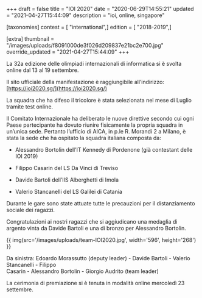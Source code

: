 +++
draft = false
title = "IOI 2020"
date = "2020-06-29T14:55:21"
updated = "2021-04-27T15:44:09"
description = "ioi, online, singapore"

[taxonomies]
contest = [ "international",]
edition = [ "2018-2019",]

[extra]
thumbnail = "/images/uploads/f8091000de3f026d209837e21bc2e700.jpg"
override_updated = "2021-04-27T15:44:09"
+++

La 32a edizione delle olimpiadi internazionali di informatica si è svolta online dal 13 al 19 settembre.

<!-- more -->

Il sito ufficiale della manifestazione è raggiungibile all’indirizzo: [https://ioi2020.sg/](https://ioi2020.sg/)

La squadra che ha difeso il tricolore è stata selezionata nel mese di Luglio tramite test online.

Il Comitato Internazionale ha deliberato le nuove direttive secondo cui ogni Paese partecipante ha dovuto riunire fisicamente la propria squadra in un’unica sede. Pertanto l’ufficio di AICA, in p.le R. Morandi 2 a Milano, è stata la sede che ha ospitato la squadra italiana composta da:

- Alessandro Bortolin dell’IT Kennedy di Pordenone (già contestant delle IOI 2019)

- Filippo Casarin del LS Da Vinci di Treviso

- Davide Bartoli dell’IIS Alberghetti di Imola

- Valerio Stancanelli del LS Galilei di Catania

Durante le gare sono state attuate tutte le precauzioni per il distanziamento sociale dei ragazzi.

Congratulazioni ai nostri ragazzi che si aggiudicano una medaglia di argento vinta da Davide Bartoli e una di bronzo per Alessandro Bortolin.

{{ img(src='/images/uploads/team-IOI2020.jpg', width='596', height='268') }}

Da sinistra: Edoardo Morassutto (deputy leader) - Davide Bartoli - Valerio Stancanelli - Filippo<br/>Casarin - Alessandro Bortolin - Giorgio Audrito (team leader)

La cerimonia di premiazione si è tenuta in modalità online mercoledì 23 settembre.
